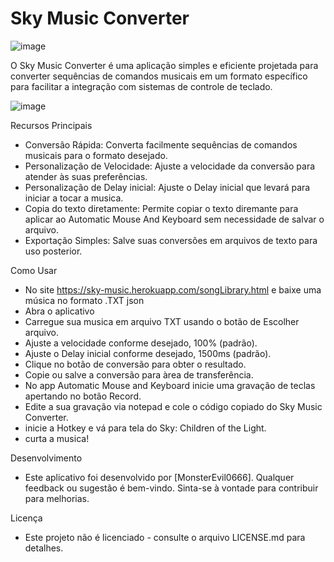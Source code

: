 # Sky Music Converter


![image](https://github.com/MonsterEvil0666/Sky-Music-Converter/assets/115512214/61a090e1-171e-4731-8804-633e1606f2d3)



O Sky Music Converter é uma aplicação simples e eficiente projetada para converter sequências de comandos musicais em um formato específico para facilitar a integração com sistemas de controle de teclado.


![image](https://github.com/MonsterEvil0666/Sky-Music-Converter/assets/115512214/61095e59-58c3-41a9-9a61-77433253de32)



Recursos Principais
- Conversão Rápida: Converta facilmente sequências de comandos musicais para o formato desejado.
- Personalização de Velocidade: Ajuste a velocidade da conversão para atender às suas preferências.
- Personalização de Delay inicial: Ajuste o Delay inicial que levará para iniciar a tocar a musica.
- Copia do texto diretamente: Permite copiar o texto diremante para aplicar ao Automatic Mouse And Keyboard sem necessidade de salvar o arquivo.
- Exportação Simples: Salve suas conversões em arquivos de texto para uso posterior.
   
   
Como Usar
- No site https://sky-music.herokuapp.com/songLibrary.html e baixe uma música no formato .TXT json
- Abra o aplicativo 
- Carregue sua musica em arquivo TXT usando o botão de Escolher arquivo.
- Ajuste a velocidade conforme desejado, 100% (padrão).
- Ajuste o Delay inicial conforme desejado, 1500ms (padrão).
- Clique no botão de conversão para obter o resultado.
- Copie ou salve a conversão para àrea de transferência.
- No app Automatic Mouse and Keyboard inicie uma gravação de teclas apertando no botão Record.
- Edite a sua gravação via notepad e cole o código copiado do Sky Music Converter.
- inicie a Hotkey e vá para tela do Sky: Children of the Light.
- curta a musica!
   
   
Desenvolvimento
- Este aplicativo foi desenvolvido por [MonsterEvil0666]. Qualquer feedback ou sugestão é bem-vindo. Sinta-se à vontade para contribuir para melhorias.
   
   
Licença
- Este projeto não é licenciado - consulte o arquivo LICENSE.md para detalhes.
   
